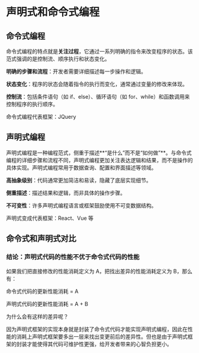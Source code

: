 # 声明式和命令式编程

## 命令式编程

命令式编程的特点就是**关注过程**，它通过一系列明确的指令来改变程序的状态。该范式强调的是控制流、顺序执行和状态变化。

**明确的步骤和流程**：开发者需要详细描述每一步操作和逻辑。

**状态变化**：程序的状态会随着指令的执行而变化，通常通过变量的修改来体现。

**控制流**：包括条件语句（如 if、else）、循环语句（如 for、while）和函数调用来控制程序的执行顺序。

命令式编程代表框架：JQuery

## 声明式编程

声明式编程是一种编程范式，侧重于描述**“是什么”而不是“如何做”**。与命令式编程的详细步骤和流程不同，声明式编程更加关注表达逻辑和结果，而不是操作的具体实现。声明式编程常用于数据查询、配置和界面描述等领域。

**高抽象级别**：代码通常更加简洁和易读，隐藏了底层实现细节。

**侧重描述**：描述结果和逻辑，而非具体的操作步骤。

**不可变性**：许多声明式编程语言或框架鼓励使用不可变数据结构。

声明式变成代表框架：React、Vue 等

## 命令式和声明式对比

### 结论：声明式代码的性能不优于命令式代码的性能

如果我们把直接修改的性能消耗定义为 A，把找出差异的性能消耗定义为 B，那么有：

命令式代码的更新性能消耗 = A

声明式代码的更新性能消耗 = A + B

为什么会有这样的差异呢？

因为声明式框架的实现本身就是封装了命令式代码才能实现声明式编程，因此在性能的消耗上声明式框架要多出一层来找出变更前后的差异性。但也是由于声明式框架的封装才能使得其代码可维护性更强，给开发者带来的心智负担更小。
